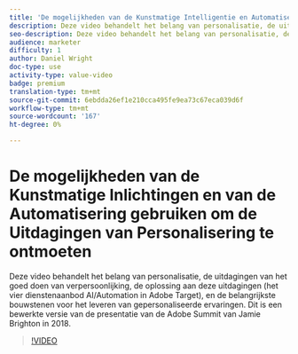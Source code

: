 ```yaml
---
title: 'De mogelijkheden van de Kunstmatige Intelligentie en Automatisering van Adobe Target gebruiken om de uitdagingen van Personalisatie aan te gaan '
description: Deze video behandelt het belang van personalisatie, de uitdagingen van het goed doen van verpersoonlijking, de oplossing aan deze uitdagingen (het vier dienstenaanbod AI/Automation in Adobe Target), en de belangrijkste bouwstenen voor het leveren van gepersonaliseerde ervaringen. Dit is een bewerkte versie van de presentatie van de Adobe Summit van Jamie Brighton in 2018.
seo-description: Deze video behandelt het belang van personalisatie, de uitdagingen van het goed doen van verpersoonlijking, de oplossing aan deze uitdagingen (het vier dienstenaanbod AI/Automation in Adobe Target), en de belangrijkste bouwstenen voor het leveren van gepersonaliseerde ervaringen. Dit is een bewerkte versie van de presentatie van de Adobe Summit van Jamie Brighton in 2018.
audience: marketer
difficulty: 1
author: Daniel Wright
doc-type: use
activity-type: value-video
badge: premium
translation-type: tm+mt
source-git-commit: 6ebdda26ef1e210cca495fe9ea73c67eca039d6f
workflow-type: tm+mt
source-wordcount: '167'
ht-degree: 0%

---
```



# De mogelijkheden van de Kunstmatige Inlichtingen en van de Automatisering gebruiken om de Uitdagingen van Personalisering te ontmoeten

Deze video behandelt het belang van personalisatie, de uitdagingen van het goed doen van verpersoonlijking, de oplossing aan deze uitdagingen (het vier dienstenaanbod AI/Automation in Adobe Target), en de belangrijkste bouwstenen voor het leveren van gepersonaliseerde ervaringen. Dit is een bewerkte versie van de presentatie van de Adobe Summit van Jamie Brighton in 2018.

>[!VIDEO](https://video.tv.adobe.com/v/25440/?quality=12)